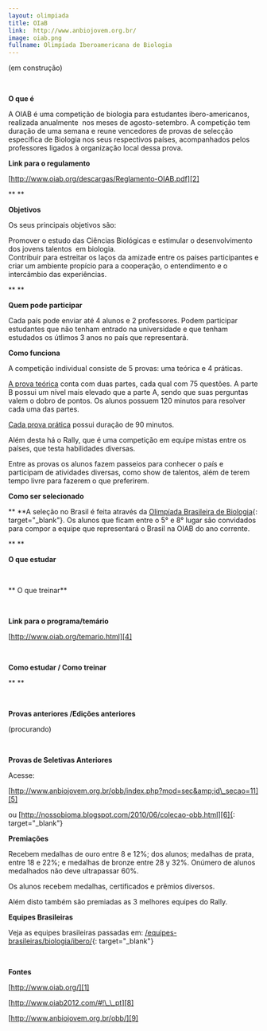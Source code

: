 ```yaml
---
layout: olimpiada
title: OIaB
link:  http://www.anbiojovem.org.br/
image: oiab.png
fullname: Olimpíada Iberoamericana de Biologia
---
```



(em construção)



 

**O que é**

A OIAB é uma competição de biologia para estudantes ibero-americanos, realizada anualmente  nos meses de agosto-setembro. A competição tem duração de uma semana e reune vencedores de provas de selecção específica de
Biologia nos seus respectivos países, acompanhados pelos professores ligados à organização local dessa prova.

**Link para o regulamento**

[http://www.oiab.org/descargas/Reglamento-OIAB.pdf][2]

** **

**Objetivos**

Os seus principais objetivos são:

Promover o estudo das Ciências Biológicas e estimular o desenvolvimento dos jovens talentos  em biologia.  
 Contribuir para estreitar os laços da amizade entre os países participantes e criar um ambiente propício para a cooperação, o entendimento e o intercâmbio das experiências.

** **

**Quem pode participar**

Cada país pode enviar até 4 alunos e 2 professores. Podem participar estudantes que não tenham entrado na universidade e que tenham estudados os útlimos 3 anos no país que representará.

**Como funciona**

A competição individual consiste de 5 provas: uma teórica e 4 práticas.

<span style="text-decoration: underline;">A prova teórica</span> conta com duas partes, cada qual com 75 questões. A parte B possui um nível mais elevado que a parte A, sendo que suas perguntas valem o dobro de pontos.
Os alunos possuem 120 minutos para resolver cada uma das partes.

<span style="text-decoration: underline;">Cada prova prática</span> possui duração de 90 minutos.

Além desta há o Rally, que é uma competição em equipe mistas entre os países, que testa habilidades diversas.

Entre as provas os alunos fazem passeios para conhecer o país e participam de atividades diversas, como show de talentos, além de terem tempo livre para fazerem o que preferirem.

**Como ser selecionado**

** **A seleção no Brasil é feita através da [Olimpíada Brasileira de Biologia][3]{: target="_blank"}. Os alunos que ficam entre o 5° e 8° lugar são convidados para compor a equipe que representará o Brasil na OIAB do ano
corrente.

** **

<strong>O que estudar </strong>

 

** O que treinar**

 

**Link para o programa/temário**

[http://www.oiab.org/temario.html][4]

 

**Como estudar / Como treinar**

** **

 

**Provas anteriores /Edições anteriores**

(procurando)

 

**Provas de Seletivas Anteriores**

Acesse:

[http://www.anbiojovem.org.br/obb/index.php?mod=sec&amp;id\_secao=11][5]

ou [http://nossobioma.blogspot.com/2010/06/colecao-obb.html][6]{: target="_blank"}

**Premiações**

Recebem medalhas de ouro entre 8 e 12%; dos alunos; medalhas de prata, entre 18 e 22%; e medalhas de bronze entre 28 y 32%. Onúmero de alunos medalhados não deve ultrapassar 60%.

Os alunos recebem medalhas, certificados e prêmios diversos.

Além disto também são premiadas as 3 melhores equipes do Rally.

**Equipes Brasileiras**

Veja as equipes brasileiras passadas em: [/equipes-brasileiras/biologia/ibero/][7]{: target="_blank"}

 

**Fontes**

[http://www.oiab.org/][1]

[http://www.oiab2012.com/#!\_\_pt][8]

[http://www.anbiojovem.org.br/obb/][9]



[1]: http://www.oiab.org/
[2]: http://www.oiab.org/descargas/Reglamento-OIAB.pdf
[3]: /olimpiadas/olimpiadas-de-biologia/obb/
[4]: http://www.oiab.org/temario.html
[5]: http://www.anbiojovem.org.br/obb/index.php?mod=sec&amp;id_secao=11
[6]: http://nossobioma.blogspot.com/2010/06/colecao-obb.html
[7]: /equipes-brasileiras/biologia/ibero/
[8]: http://www.oiab2012.com/#!__pt
[9]: http://www.anbiojovem.org.br/obb/
